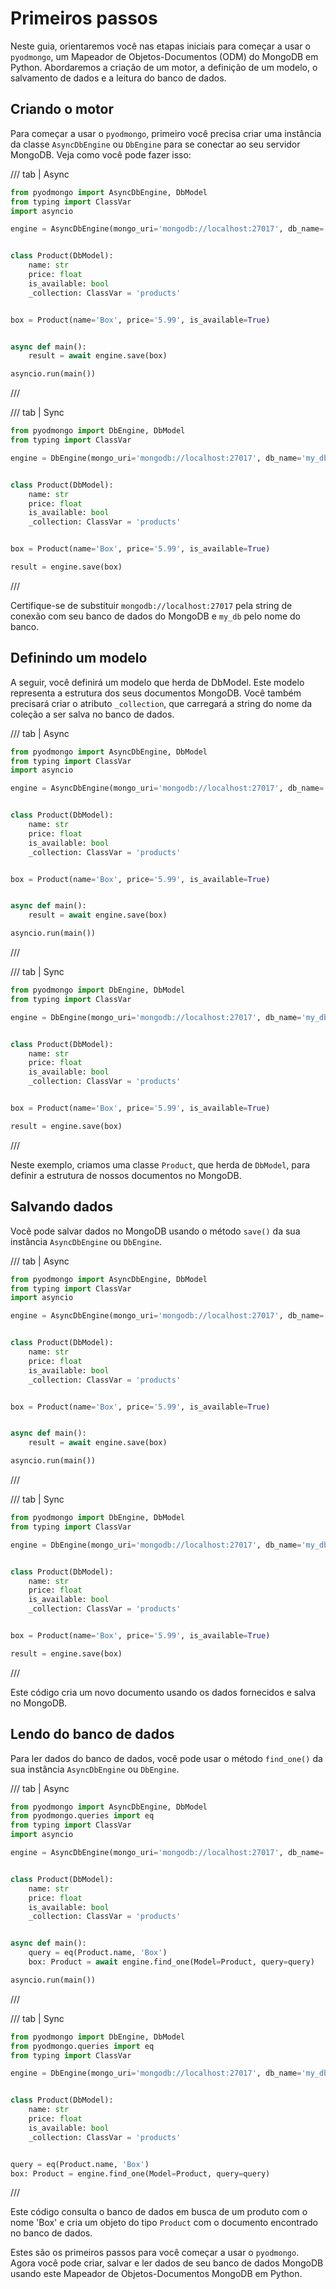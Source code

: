 # Primeiros passos

Neste guia, orientaremos você nas etapas iniciais para começar a usar o `pyodmongo`, um Mapeador de Objetos-Documentos (ODM) do MongoDB em Python. Abordaremos a criação de um motor, a definição de um modelo, o salvamento de dados e a leitura do banco de dados.

## Criando o motor

Para começar a usar o `pyodmongo`, primeiro você precisa criar uma instância da classe `AsyncDbEngine` ou `DbEngine` para se conectar ao seu servidor MongoDB. Veja como você pode fazer isso:

/// tab | Async
```python hl_lines="5"
from pyodmongo import AsyncDbEngine, DbModel
from typing import ClassVar
import asyncio

engine = AsyncDbEngine(mongo_uri='mongodb://localhost:27017', db_name='my_db')


class Product(DbModel):
    name: str
    price: float
    is_available: bool
    _collection: ClassVar = 'products'


box = Product(name='Box', price='5.99', is_available=True)


async def main():
    result = await engine.save(box)

asyncio.run(main())
```
///

/// tab | Sync
```python hl_lines="4"
from pyodmongo import DbEngine, DbModel
from typing import ClassVar

engine = DbEngine(mongo_uri='mongodb://localhost:27017', db_name='my_db')


class Product(DbModel):
    name: str
    price: float
    is_available: bool
    _collection: ClassVar = 'products'


box = Product(name='Box', price='5.99', is_available=True)

result = engine.save(box)
```
///

Certifique-se de substituir `mongodb://localhost:27017` pela string de conexão com seu banco de dados do MongoDB e `my_db` pelo nome do banco.

## Definindo um modelo
A seguir, você definirá um modelo que herda de DbModel. Este modelo representa a estrutura dos seus documentos MongoDB. Você também precisará criar o atributo `_collection`, que carregará a string do nome da coleção a ser salva no banco de dados.

/// tab | Async
```python hl_lines="8 12"
from pyodmongo import AsyncDbEngine, DbModel
from typing import ClassVar
import asyncio

engine = AsyncDbEngine(mongo_uri='mongodb://localhost:27017', db_name='my_db')


class Product(DbModel):
    name: str
    price: float
    is_available: bool
    _collection: ClassVar = 'products'


box = Product(name='Box', price='5.99', is_available=True)


async def main():
    result = await engine.save(box)

asyncio.run(main())
```
///

/// tab | Sync
```python hl_lines="7 11"
from pyodmongo import DbEngine, DbModel
from typing import ClassVar

engine = DbEngine(mongo_uri='mongodb://localhost:27017', db_name='my_db')


class Product(DbModel):
    name: str
    price: float
    is_available: bool
    _collection: ClassVar = 'products'


box = Product(name='Box', price='5.99', is_available=True)

result = engine.save(box)
```
///

Neste exemplo, criamos uma classe `Product`, que herda de `DbModel`, para definir a estrutura de nossos documentos no MongoDB.

## Salvando dados
Você pode salvar dados no MongoDB usando o método `save()` da sua instância `AsyncDbEngine` ou `DbEngine`.

/// tab | Async
```python hl_lines="19"
from pyodmongo import AsyncDbEngine, DbModel
from typing import ClassVar
import asyncio

engine = AsyncDbEngine(mongo_uri='mongodb://localhost:27017', db_name='my_db')


class Product(DbModel):
    name: str
    price: float
    is_available: bool
    _collection: ClassVar = 'products'


box = Product(name='Box', price='5.99', is_available=True)


async def main():
    result = await engine.save(box)

asyncio.run(main())
```
///

/// tab | Sync
```python hl_lines="16"
from pyodmongo import DbEngine, DbModel
from typing import ClassVar

engine = DbEngine(mongo_uri='mongodb://localhost:27017', db_name='my_db')


class Product(DbModel):
    name: str
    price: float
    is_available: bool
    _collection: ClassVar = 'products'


box = Product(name='Box', price='5.99', is_available=True)

result = engine.save(box)
```
///

Este código cria um novo documento usando os dados fornecidos e salva no MongoDB.

## Lendo do banco de dados
Para ler dados do banco de dados, você pode usar o método `find_one()` da sua instância `AsyncDbEngine` ou `DbEngine`.

/// tab | Async
```python hl_lines="18"
from pyodmongo import AsyncDbEngine, DbModel
from pyodmongo.queries import eq
from typing import ClassVar
import asyncio

engine = AsyncDbEngine(mongo_uri='mongodb://localhost:27017', db_name='my_db')


class Product(DbModel):
    name: str
    price: float
    is_available: bool
    _collection: ClassVar = 'products'


async def main():
    query = eq(Product.name, 'Box')
    box: Product = await engine.find_one(Model=Product, query=query)

asyncio.run(main())
```
///

/// tab | Sync
```python hl_lines="16"
from pyodmongo import DbEngine, DbModel
from pyodmongo.queries import eq
from typing import ClassVar

engine = DbEngine(mongo_uri='mongodb://localhost:27017', db_name='my_db')


class Product(DbModel):
    name: str
    price: float
    is_available: bool
    _collection: ClassVar = 'products'


query = eq(Product.name, 'Box')
box: Product = engine.find_one(Model=Product, query=query)
```
///

Este código consulta o banco de dados em busca de um produto com o nome 'Box' e cria um objeto do tipo `Product` com o documento encontrado no banco de dados.

Estes são os primeiros passos para você começar a usar o `pyodmongo`. Agora você pode criar, salvar e ler dados de seu banco de dados MongoDB usando este Mapeador de Objetos-Documentos MongoDB em Python.